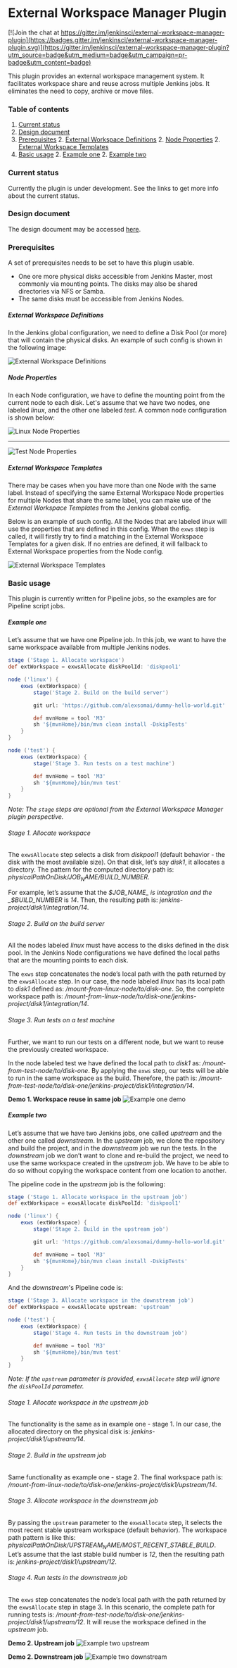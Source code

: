 # External Workspace Manager Plugin

[![Join the chat at https://gitter.im/jenkinsci/external-workspace-manager-plugin](https://badges.gitter.im/jenkinsci/external-workspace-manager-plugin.svg)](https://gitter.im/jenkinsci/external-workspace-manager-plugin?utm_source=badge&utm_medium=badge&utm_campaign=pr-badge&utm_content=badge)

This plugin provides an external workspace management system.
It facilitates workspace share and reuse across multiple Jenkins jobs.
It eliminates the need to copy, archive or move files.

### Table of contents
1. [Current status](#current-status)
1. [Design document](#design-document)
1. [Prerequisites](#prerequisites)
    2. [External Workspace Definitions](#external-workspace-definitions)
    2. [Node Properties](#node-properties)
    2. [External Workspace Templates](#external-workspace-templates)
1. [Basic usage](#basic-usage)
    2. [Example one](#example-one)
    2. [Example two](#example-two)

### Current status

Currently the plugin is under development. See the links to get more info about the current status.

### Design document

The design document may be accessed [here](https://docs.google.com/document/d/1yiisnsR7qg3XEEvch8vocWbitSUCZcoQ-pfzEVFg1eA/edit?usp=sharing).

### Prerequisites
A set of prerequisites needs to be set to have this plugin usable.

 - One ore more physical disks accessible from Jenkins Master, most commonly via mounting points.
The disks may also be shared directories via NFS or Samba.
 - The same disks must be accessible from Jenkins Nodes.

##### External Workspace Definitions

In the Jenkins global configuration, we need to define a Disk Pool (or more) that will contain the physical disks.
An example of such config is shown in the following image:

![External Workspace Definitions](doc/img/external-workspace-definitions.png)

##### Node Properties

In each Node configuration, we have to define the mounting point from the current node to each disk.
Let's assume that we have two nodes, one labeled _linux_, and the other one labeled _test_.
A common node configuration is shown below:

![Linux Node Properties](doc/img/linux-node-config.png)
___
![Test Node Properties](doc/img/test-node-config.png)

##### External Workspace Templates

There may be cases when you have more than one Node with the same label.
Instead of specifying the same External Workspace Node properties for multiple Nodes that share the same label,
you can make use of the _External Workspace Templates_ from the Jenkins global config.

Below is an example of such config.
All the Nodes that are labeled _linux_ will use the properties that are defined in this config.
When the `exws` step is called, it will firstly try to find a matching in the External Workspace Templates for a given disk.
If no entries are defined, it will fallback to External Workspace properties from the Node config.

![External Workspace Templates](doc/img/external-workspace-templates.png)

### Basic usage

This plugin is currently written for Pipeline jobs, so the examples are for Pipeline script jobs.

##### Example one

Let’s assume that we have one Pipeline job.
In this job, we want to have the same workspace available from multiple Jenkins nodes.

```groovy
stage ('Stage 1. Allocate workspace')
def extWorkspace = exwsAllocate diskPoolId: 'diskpool1'

node ('linux') {
    exws (extWorkspace) {
        stage('Stage 2. Build on the build server')

        git url: 'https://github.com/alexsomai/dummy-hello-world.git'

        def mvnHome = tool 'M3'
        sh '${mvnHome}/bin/mvn clean install -DskipTests'
    }
}

node ('test') {
    exws (extWorkspace) {
        stage('Stage 3. Run tests on a test machine')

        def mvnHome = tool 'M3'
        sh '${mvnHome}/bin/mvn test'
    }
}
```

_Note: The `stage` steps are optional from the External Workspace Manager plugin perspective._

###### Stage 1. Allocate workspace

The `exwsAllocate` step selects a disk from _diskpool1_ (default behavior - the disk with the most available size).
On that disk, let’s say _disk1_, it allocates a directory.
The pattern for the computed directory path is: _physicalPathOnDisk/$JOB_NAME/$BUILD_NUMBER_.

For example, let’s assume that the _$JOB_NAME_ is integration and the _$BUILD_NUMBER_ is _14_.
Then, the resulting path is: _jenkins-project/disk1/integration/14_.

###### Stage 2. Build on the build server

All the nodes labeled _linux_ must have access to the disks defined in the disk pool.
In the Jenkins Node configurations we have defined the local paths that are the mounting points to each disk.

The `exws` step concatenates the node’s local path with the path returned by the `exwsAllocate` step.
In our case, the node labeled _linux_ has its local path to _disk1_ defined as: _/mount-from-linux-node/to/disk-one_.
So, the complete workspace path is: _/mount-from-linux-node/to/disk-one/jenkins-project/disk1/integration/14_.

###### Stage 3. Run tests on a test machine

Further, we want to run our tests on a different node, but we want to reuse the previously created workspace.

In the node labeled test we have defined the local path to _disk1_ as: _/mount-from-test-node/to/disk-one_.
By applying the `exws` step, our tests will be able to run in the same workspace as the build.
Therefore, the path is: _/mount-from-test-node/to/disk-one/jenkins-project/disk1/integration/14_.

**Demo 1. Workspace reuse in same job**
![Example one demo](doc/gif/demo1-workspace-reuse-in-same-job.gif)

##### Example two

Let’s assume that we have two Jenkins jobs, one called _upstream_ and the other one called _downstream_.
In the _upstream_ job, we clone the repository and build the project, and in the _downstream_ job we run the tests.
In the _downstream_ job we don’t want to clone and re-build the project, we need to use the same workspace created in
the _upstream_ job.
We have to be able to do so without copying the workspace content from one location to another.

The pipeline code in the _upstream_ job is the following:

```groovy
stage ('Stage 1. Allocate workspace in the upstream job')
def extWorkspace = exwsAllocate diskPoolId: 'diskpool1'

node ('linux') {
    exws (extWorkspace) {
        stage('Stage 2. Build in the upstream job')

        git url: 'https://github.com/alexsomai/dummy-hello-world.git'

        def mvnHome = tool 'M3'
        sh '${mvnHome}/bin/mvn clean install -DskipTests'
    }
}
```

And the _downstream_'s Pipeline code is:

```groovy
stage ('Stage 3. Allocate workspace in the downstream job')
def extWorkspace = exwsAllocate upstream: 'upstream'

node ('test') {
    exws (extWorkspace) {
        stage('Stage 4. Run tests in the downstream job')

        def mvnHome = tool 'M3'
        sh '${mvnHome}/bin/mvn test'
    }
}
```

_Note: If the `upstream` parameter is provided, `exwsAllocate` step will ignore the  `diskPoolId` parameter._

###### Stage 1. Allocate workspace in the upstream job

The functionality is the same as in example one - stage 1.
In our case, the allocated directory on the physical disk is: _jenkins-project/disk1/upstream/14_.

###### Stage 2. Build in the upstream job

Same functionality as example one - stage 2.
The final workspace path is: _/mount-from-linux-node/to/disk-one/jenkins-project/disk1/upstream/14_.

###### Stage 3. Allocate workspace in the downstream job

By passing the `upstream` parameter to the `exwsAllocate` step, it selects the most recent stable upstream
workspace (default behavior).
The workspace path pattern is like this: _physicalPathOnDisk/$UPSTREAM_NAME/$MOST_RECENT_STABLE_BUILD_.
Let’s assume that the last stable build number is _12_, then the resulting path is: _jenkins-project/disk1/upstream/12_.

###### Stage 4. Run tests in the downstream job

The `exws` step concatenates the node’s local path with the path returned by the `exwsAllocate` step in stage 3.
In this scenario, the complete path for running tests is: _/mount-from-test-node/to/disk-one/jenkins-project/disk1/upstream/12_.
It will reuse the workspace defined in the _upstream_ job.

**Demo 2. Upstream job**
![Example two upstream](doc/gif/demo2-upstream-job.gif)

**Demo 2. Downstream job**
![Example two downstream](doc/gif/demo2-downstream-job.gif)
